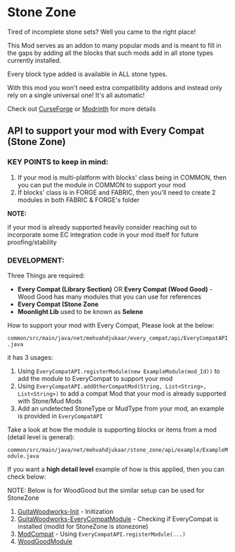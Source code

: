 # Stone Zone

Tired of incomplete stone sets? Well you came to the right place!

This Mod serves as an addon to many popular mods and is meant to fill in the gaps by adding all the blocks that such mods add in all stone types currently installed.

Every block type added is available in ALL stone types.

With this mod you won't need extra compatibility addons and instead only rely on a single universal one! It's all automatic!

Check out [CurseForge](https://www.curseforge.com/minecraft/mc-mods/stone-zone) or [Modrinth](https://modrinth.com/mod/stone-zone) for more details

## API to support your mod with Every Compat (Stone Zone)

### KEY POINTS to keep in mind:
1. If your mod is multi-platform with blocks' class being in COMMON, then you can put the module in COMMON to support your mod
2. If blocks' class is in FORGE and FABRIC, then you'll need to create 2 modules in both FABRIC & FORGE's folder

**NOTE:**

if your mod is already supported heavily consider reaching out to incorporate some EC integration code in your mod itself for future proofing/stability

### DEVELOPMENT:

Three Things are required:
- **Every Compat (Library Section)** OR **Every Compat (Wood Good)** - Wood Good has many modules that you can use for references
- **Every Compat (Stone Zone**
- **Moonlight Lib** used to be known as **Selene**

How to support your mod with Every Compat, Please look at the below:

`common/src/main/java/net/mehvahdjukaar/every_compat/api/EveryCompatAPI.java`

it has 3 usages:
1) Using `EveryCompatAPI.registerModule(new ExampleModule(mod_Id))` to add the module to EveryCompat to support your mod
2) Using `EveryCompatAPI.addOtherCompatMod(String, List<String>, List<String>)` to add a compat Mod that your mod is already supported with Stone/Mud Mods
3) Add an undetected StoneType or MudType from your mod, an example is provided in `EveryCompatAPI`

Take a look at how the module is supporting blocks or items from a mod (detail level is general):

`common/src/main/java/net/mehvahdjukaar/stone_zone/api/example/ExampleModule.java`

If you want a **high detail level** example of how is this applied, then you can check below:

NOTE: Below is for WoodGood but the similar setup can be used for StoneZone
1. [GuitaWoodworks-Init](https://github.com/macuguita/woodworks/blob/1.20.1/common/src/main/java/com/macuguita/woodworks/GuitaWoodworks.java#L57) - Initization
2. [GuitaWoodworks-EveryCompatModule](https://github.com/macuguita/woodworks/blob/1.21.1/common/src/main/java/com/macuguita/woodworks/GuitaWoodworks.java#L105) - Checking if EveryCompat is installed (modId for StoneZone is stonezone)
3. [ModCompat](https://github.com/macuguita/woodworks/blob/1.20.1/common/src/main/java/com/macuguita/woodworks/compat/ModCompat.java) - Using `EveryCompatAPI.registerModule(...)`
4. [WoodGoodModule](https://github.com/macuguita/woodworks/blob/1.20.1/common/src/main/java/com/macuguita/woodworks/compat/WoodGood.java)


